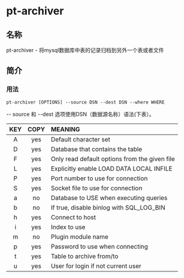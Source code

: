 # pt-archiver

## 名称

pt-archiver - 将mysql数据库中表的记录归档到另外一个表或者文件

## 简介

### 用法
```
pt-archiver [OPTIONS] --source DSN --dest DSN --where WHERE
```
-- source 和 --dest 选项使用DSN（数据源名称）语法(下表）。

|KEY  |COPY  |MEANING|
|:---:|:---: |:---|
|A    |yes   |Default character set|
|D    |yes   |Database that contains the table|
|F    |yes   |Only read default options from the given file|
|L    |yes   |Explicitly enable LOAD DATA LOCAL INFILE|
|P    |yes   |Port number to use for connection|
|S    |yes   |Socket file to use for connection|
|a    |no    |Database to USE when executing queries|
|b    |no    |If true, disable binlog with SQL_LOG_BIN|
|h    |yes   |Connect to host|
|i    |yes   |Index to use|
|m    |no    |Plugin module name|
|p    |yes   |Password to use when connecting|
|t    |yes   |Table to archive from/to|
|u    |yes   |User for login if not current user|
